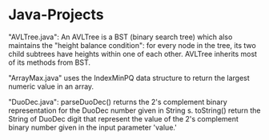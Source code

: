 # Java-Projects

"AVLTree.java": An AVLTree is a BST (binary search tree) which also maintains the "height balance condition": for every node in the tree, its two child subtrees have heights within one of each other. AVLTree inherits most of its methods from BST.

"ArrayMax.java" uses the IndexMinPQ data structure to return the largest numeric value in an array.

"DuoDec.java": parseDuoDec() returns the 2's complement binary representation for the DuoDec number given in String s. toString() return the String of DuoDec digit that represent the value of the 2's complement binary number given in the input parameter 'value.'
